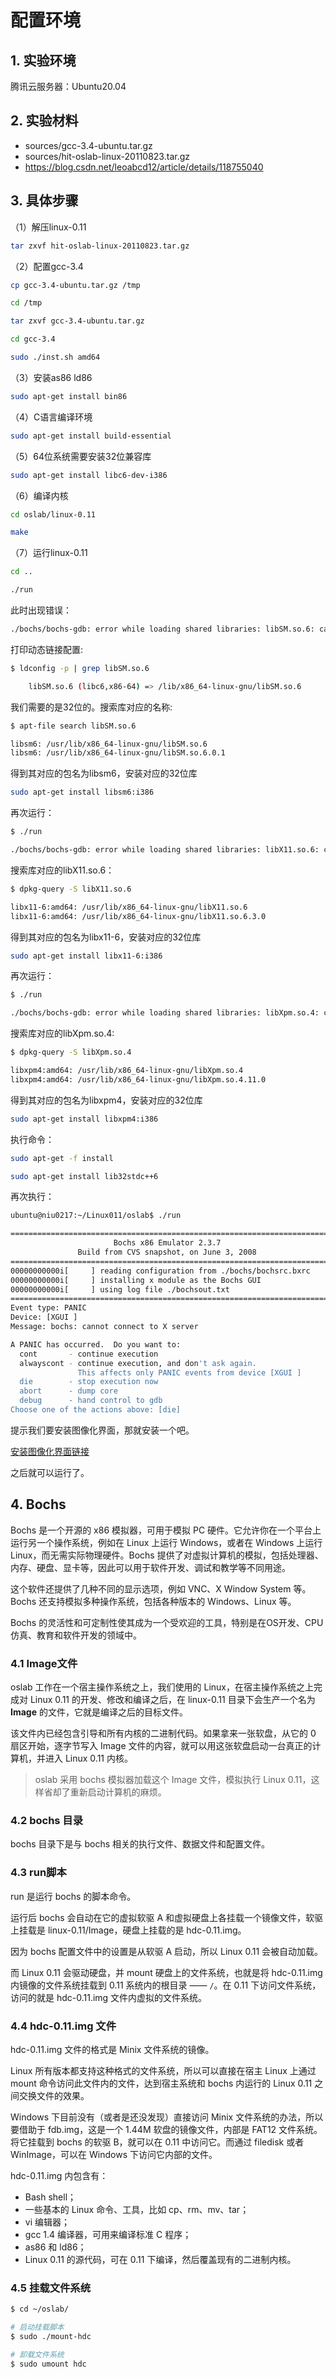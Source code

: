# 配置环境

## 1. 实验环境

腾讯云服务器：Ubuntu20.04

## 2. 实验材料

+ sources/gcc-3.4-ubuntu.tar.gz
+ sources/hit-oslab-linux-20110823.tar.gz
+ https://blog.csdn.net/leoabcd12/article/details/118755040

## 3. 具体步骤

（1）解压linux-0.11

```bash
tar zxvf hit-oslab-linux-20110823.tar.gz
```

（2）配置gcc-3.4

```bash
cp gcc-3.4-ubuntu.tar.gz /tmp

cd /tmp		

tar zxvf gcc-3.4-ubuntu.tar.gz	

cd gcc-3.4		

sudo ./inst.sh amd64		
```

（3）安装as86 ld86

```bash
sudo apt-get install bin86
```

（4）C语言编译环境

```bash
sudo apt-get install build-essential
```

（5）64位系统需要安装32位兼容库

```bash
sudo apt-get install libc6-dev-i386
```

（6）编译内核

```bash
cd oslab/linux-0.11

make
```

（7）运行linux-0.11

```bash
cd ..

./run
```

此时出现错误：

```bash
./bochs/bochs-gdb: error while loading shared libraries: libSM.so.6: cannot open shared object file: No such file or directory
```

打印动态链接配置:

```bash
$ ldconfig -p | grep libSM.so.6

	libSM.so.6 (libc6,x86-64) => /lib/x86_64-linux-gnu/libSM.so.6
```

我们需要的是32位的。搜索库对应的名称:

```bash
$ apt-file search libSM.so.6

libsm6: /usr/lib/x86_64-linux-gnu/libSM.so.6
libsm6: /usr/lib/x86_64-linux-gnu/libSM.so.6.0.1
```

得到其对应的包名为libsm6，安装对应的32位库

```bash
sudo apt-get install libsm6:i386
```

再次运行：

```bash
$ ./run

./bochs/bochs-gdb: error while loading shared libraries: libX11.so.6: cannot open shared object file: No such file or directory
```

搜索库对应的libX11.so.6：

```bash
$ dpkg-query -S libX11.so.6

libx11-6:amd64: /usr/lib/x86_64-linux-gnu/libX11.so.6
libx11-6:amd64: /usr/lib/x86_64-linux-gnu/libX11.so.6.3.0
```

得到其对应的包名为libx11-6，安装对应的32位库

```bash
sudo apt-get install libx11-6:i386
```

再次运行：

```bash
$ ./run

./bochs/bochs-gdb: error while loading shared libraries: libXpm.so.4: cannot open shared object file: No such file or directory
```

搜索库对应的libXpm.so.4:

```bash
$ dpkg-query -S libXpm.so.4

libxpm4:amd64: /usr/lib/x86_64-linux-gnu/libXpm.so.4
libxpm4:amd64: /usr/lib/x86_64-linux-gnu/libXpm.so.4.11.0
```

得到其对应的包名为libxpm4，安装对应的32位库

```bash
sudo apt-get install libxpm4:i386
```

执行命令：

```bash
sudo apt-get -f install

sudo apt-get install lib32stdc++6
```

再次执行：

```bash
ubuntu@niu0217:~/Linux011/oslab$ ./run

========================================================================
                       Bochs x86 Emulator 2.3.7
               Build from CVS snapshot, on June 3, 2008
========================================================================
00000000000i[     ] reading configuration from ./bochs/bochsrc.bxrc
00000000000i[     ] installing x module as the Bochs GUI
00000000000i[     ] using log file ./bochsout.txt
========================================================================
Event type: PANIC
Device: [XGUI ]
Message: bochs: cannot connect to X server

A PANIC has occurred.  Do you want to:
  cont       - continue execution
  alwayscont - continue execution, and don't ask again.
               This affects only PANIC events from device [XGUI ]
  die        - stop execution now
  abort      - dump core
  debug      - hand control to gdb
Choose one of the actions above: [die]
```

提示我们要安装图像化界面，那就安装一个吧。

[安装图像化界面链接](https://cloud.tencent.com/document/product/213/46001)

之后就可以运行了。

## 4. Bochs

Bochs 是一个开源的 x86 模拟器，可用于模拟 PC 硬件。它允许你在一个平台上运行另一个操作系统，例如在 Linux 上运行 Windows，或者在 Windows 上运行 Linux，而无需实际物理硬件。Bochs 提供了对虚拟计算机的模拟，包括处理器、内存、硬盘、显卡等，因此可以用于软件开发、调试和教学等不同用途。

这个软件还提供了几种不同的显示选项，例如 VNC、X Window System 等。Bochs 还支持模拟多种操作系统，包括各种版本的 Windows、Linux 等。

Bochs 的灵活性和可定制性使其成为一个受欢迎的工具，特别是在OS开发、CPU仿真、教育和软件开发的领域中。

### 4.1 Image文件

oslab 工作在一个宿主操作系统之上，我们使用的 Linux，在宿主操作系统之上完成对 Linux 0.11 的开发、修改和编译之后，在 linux-0.11 目录下会生产一个名为 **Image** 的文件，它就是编译之后的目标文件。

该文件内已经包含引导和所有内核的二进制代码。如果拿来一张软盘，从它的 0 扇区开始，逐字节写入 Image 文件的内容，就可以用这张软盘启动一台真正的计算机，并进入 Linux 0.11 内核。

> oslab 采用 bochs 模拟器加载这个 Image 文件，模拟执行 Linux 0.11，这样省却了重新启动计算机的麻烦。

### 4.2 bochs 目录

bochs 目录下是与 bochs 相关的执行文件、数据文件和配置文件。

### 4.3 run脚本

run 是运行 bochs 的脚本命令。

运行后 bochs 会自动在它的虚拟软驱 A 和虚拟硬盘上各挂载一个镜像文件，软驱上挂载是 linux-0.11/Image，硬盘上挂载的是 hdc-0.11.img。

因为 bochs 配置文件中的设置是从软驱 A 启动，所以 Linux 0.11 会被自动加载。

而 Linux 0.11 会驱动硬盘，并 mount 硬盘上的文件系统，也就是将 hdc-0.11.img 内镜像的文件系统挂载到 0.11 系统内的根目录 —— `/`。在 0.11 下访问文件系统，访问的就是 hdc-0.11.img 文件内虚拟的文件系统。

### 4.4 hdc-0.11.img 文件

hdc-0.11.img 文件的格式是 Minix 文件系统的镜像。

Linux 所有版本都支持这种格式的文件系统，所以可以直接在宿主 Linux 上通过 mount 命令访问此文件内的文件，达到宿主系统和 bochs 内运行的 Linux 0.11 之间交换文件的效果。

Windows 下目前没有（或者是还没发现）直接访问 Minix 文件系统的办法，所以要借助于 fdb.img，这是一个 1.44M 软盘的镜像文件，内部是 FAT12 文件系统。将它挂载到 bochs 的软驱 B，就可以在 0.11 中访问它。而通过 filedisk 或者 WinImage，可以在 Windows 下访问它内部的文件。

hdc-0.11.img 内包含有：

- Bash shell；
- 一些基本的 Linux 命令、工具，比如 cp、rm、mv、tar；
- vi 编辑器；
- gcc 1.4 编译器，可用来编译标准 C 程序；
- as86 和 ld86；
- Linux 0.11 的源代码，可在 0.11 下编译，然后覆盖现有的二进制内核。

### 4.5 挂载文件系统

```bash
$ cd ~/oslab/

# 启动挂载脚本
$ sudo ./mount-hdc

# 卸载文件系统
$ sudo umount hdc
```







